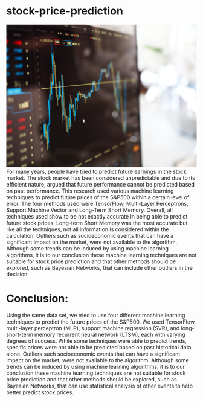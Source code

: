 # stock-price-prediction
![Image Description](/img-description.jpeg)
For many years, people have tried to predict future earnings in the stock market. The stock market has been
considered unpredictable and due to its efficient nature, argued that future performance cannot be predicted
based on past performance. This research used various machine learning techniques to predict future prices of
the S&P500 within a certain level of error. The four methods used were TensorFlow, Multi-Layer Perceptrons,
Support Machine Vector and Long-Term Short Memory. Overall, all techniques used show to be not exactly
accurate in being able to predict future stock prices. Long-term Short Memory was the most accurate but like
all the techniques, not all information is considered within the calculation. Outliers such as socioeconomic
events that can have a significant impact on the market, were not available to the algorithm. Although some
trends can be induced by using machine learning algorithms, it is to our conclusion these machine learning
techniques are not suitable for stock price prediction and that other methods should be explored, such as
Bayesian Networks, that can include other outliers in the decision.

# Conclusion:
  Using the same data set, we tried to use four different machine learning techniques to predict the future prices
  of the S&P500. We used TensorFlow, multi-layer perceptron (MLP), support machine regression (SVR), and
  long-short-term memory recurrent neural network (LTSM), each with varying degrees of success. While some
  techniques were able to predict trends, specific prices were not able to be predicted based on past historical
  data alone. Outliers such socioeconomic events that can have a significant impact on the market, were not
  available to the algorithm. Although some trends can be induced by using machine learning algorithms, it is
  to our conclusion these machine learning techniques are not suitable for stock price prediction and that other
  methods should be explored, such as Bayesian Networks, that can use statistical analysis of other events to
  help better predict stock prices.
